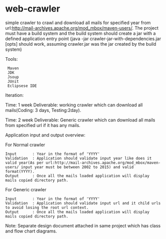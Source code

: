 # web-crawler
simple crawler to crawl and download all mails for specified year from url:http://mail-archives.apache.org/mod_mbox/maven-users/.
The project must have a build system and the build system should create a jar with a defined application entry point (java -jar crawler-jar-with-dependencies.jar [opts] should work, assuming crawler.jar was the jar created by the build system)

Tools:

	 Maven
	 JDK
	 Jsoup
	 JUnit
	 Eclipsese IDE
	 
Iteration:

Time: 1 week Deliverable: working crawler which can download all mails(Coding: 3 days, Testing:2day).

Time: 2 week Deliverable: Generic crawler which can download all mails from specified url if it has any mails.

Application input and output overview:

For Normal crawler

	Input		: Year in the format of 'YYYY' 
	Validation	: Application should validate input year like does it valid year(As per url:http://mail-archives.apache.org/mod_mbox/maven-users/ input year must be between 2002 to 2015) and valid format(YYYY).  
	Output		: Once all the mails loaded application will display  mails copied directory path. 
	

For Generic crawler

	Input		: Year in the format of 'YYYY' 
	Validation	: Application should validate input url and it child urls to avoid losing the root url context.  
	Output		: Once all the mails loaded application will display  mails copied directory path. 

	
	
Note:  Separate design document attached in same project which has class and flow chart diagrams.
